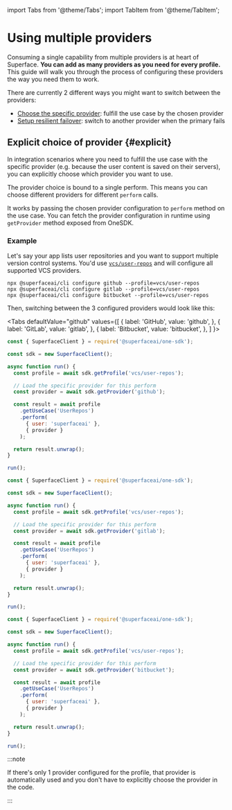 import Tabs from '@theme/Tabs';
import TabItem from '@theme/TabItem';

# Using multiple providers

Consuming a single capability from multiple providers is at heart of Superface.
**You can add as many providers as you need for every profile.**
This guide will walk you through the process of configuring these providers the way you need them to work.

<!-- We recommend you to read through the [Getting Started documentation](../getting-started.mdx) first if you haven’t done so. -->

There are currently 2 different ways you might want to switch between the providers:
- [Choose the specific provider](#explicit): fulfill the use case by the chosen provider
- [Setup resilient failover](#failover): switch to another provider when the primary fails


## Explicit choice of provider {#explicit}

In integration scenarios where you need to fulfill the use case with
the specific provider (e.g. because the user content is saved on their servers),
you can explicitly choose which provider you want to use.

The provider choice is bound to a single perform. This means you can choose
different providers for different `perform` calls.

It works by passing the chosen provider configuration to `perform` method
on the use case. You can fetch the provider configuration in runtime using
`getProvider` method exposed from OneSDK.


### Example

Let's say your app lists user repositories and you want to support multiple
version control systems. You'd use [`vcs/user-repos`](https://superface.ai/vcs/user-repos)
and will configure all supported VCS providers.

```shell title="cd your-app/"
npx @superfaceai/cli configure github --profile=vcs/user-repos
npx @superfaceai/cli configure gitlab --profile=vcs/user-repos
npx @superfaceai/cli configure bitbucket --profile=vcs/user-repos
```

Then, switching between the 3 configured providers would look like this:

<Tabs
  defaultValue="github"
  values={[
    { label: 'GitHub', value: 'github', },
    { label: 'GitLab', value: 'gitlab', },
    { label: 'Bitbucket', value: 'bitbucket', },
  ]
}>
  <TabItem value="github">

  ```js title="app.js" {8-9,15}
  const { SuperfaceClient } = require('@superfaceai/one-sdk');

  const sdk = new SuperfaceClient();

  async function run() {
    const profile = await sdk.getProfile('vcs/user-repos');

    // Load the specific provider for this perform
    const provider = await sdk.getProvider('github');

    const result = await profile
      .getUseCase('UserRepos')
      .perform(
        { user: 'superfaceai' },
        { provider }
      );

    return result.unwrap();
  }

  run();
  ```
  </TabItem>

  <TabItem value="gitlab">

  ```js title="app.js" {8-9,15}
  const { SuperfaceClient } = require('@superfaceai/one-sdk');

  const sdk = new SuperfaceClient();

  async function run() {
    const profile = await sdk.getProfile('vcs/user-repos');

    // Load the specific provider for this perform
    const provider = await sdk.getProvider('gitlab');

    const result = await profile
      .getUseCase('UserRepos')
      .perform(
        { user: 'superfaceai' },
        { provider }
      );

    return result.unwrap();
  }

  run();
  ```
  </TabItem>

  <TabItem value="bitbucket">

  ```js title="app.js" {8-9,15}
  const { SuperfaceClient } = require('@superfaceai/one-sdk');

  const sdk = new SuperfaceClient();

  async function run() {
    const profile = await sdk.getProfile('vcs/user-repos');

    // Load the specific provider for this perform
    const provider = await sdk.getProvider('bitbucket');

    const result = await profile
      .getUseCase('UserRepos')
      .perform(
        { user: 'superfaceai' },
        { provider }
      );

    return result.unwrap();
  }

  run();
  ```
  </TabItem>
</Tabs>

:::note

If there's only 1 provider configured for the profile, that provider is automatically used and you don't have to explicitly choose the provider in the code.

:::

<!-- 
## Automatic Failover {#failover}

When using provider failover, the SDK will automatically switch to another
provider when the primary provider fails.

### Enable & configure the failover strategy

The failover is configured for each


    - Choosing failover strategy
        - Circuit Breaker


### Failover provider order

    - Priority for failover

### When should I use automatic failover?

You should use the automatic failover if:

- You need a maximum resiliency for the use case

:::caution

When using automatic failover, you mustn't specify the provider in the
code, as shown in the example above.

:::



## Monitor the provider usage

Connect the project -->